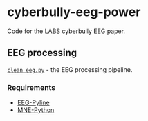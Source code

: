 # cyberbully-eeg-power
Code for the LABS cyberbully EEG paper.

## EEG processing

[`clean_eeg.py`](clean_eeg.py) - the EEG processing pipeline.

### Requirements
 - [EEG-Pyline](https://github.com/teanijarv/EEG-pyline)
 - [MNE-Python](https://mne.tools/stable/index.html)
